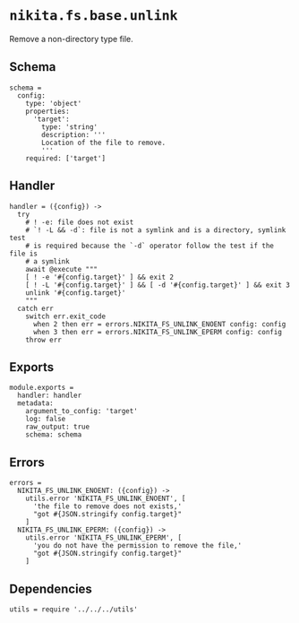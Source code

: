 
# `nikita.fs.base.unlink`

Remove a non-directory type file.

## Schema

    schema =
      config:
        type: 'object'
        properties:
          'target':
            type: 'string'
            description: '''
            Location of the file to remove.
            '''
        required: ['target']

## Handler

    handler = ({config}) ->
      try
        # ! -e: file does not exist
        # `! -L && -d`: file is not a symlink and is a directory, symlink test
        # is required because the `-d` operator follow the test if the file is
        # a symlink
        await @execute """
        [ ! -e '#{config.target}' ] && exit 2
        [ ! -L '#{config.target}' ] && [ -d '#{config.target}' ] && exit 3
        unlink '#{config.target}'
        """
      catch err
        switch err.exit_code
          when 2 then err = errors.NIKITA_FS_UNLINK_ENOENT config: config
          when 3 then err = errors.NIKITA_FS_UNLINK_EPERM config: config
        throw err

## Exports

    module.exports =
      handler: handler
      metadata:
        argument_to_config: 'target'
        log: false
        raw_output: true
        schema: schema

## Errors

    errors =
      NIKITA_FS_UNLINK_ENOENT: ({config}) ->
        utils.error 'NIKITA_FS_UNLINK_ENOENT', [
          'the file to remove does not exists,'
          "got #{JSON.stringify config.target}"
        ]
      NIKITA_FS_UNLINK_EPERM: ({config}) ->
        utils.error 'NIKITA_FS_UNLINK_EPERM', [
          'you do not have the permission to remove the file,'
          "got #{JSON.stringify config.target}"
        ]

## Dependencies

    utils = require '../../../utils'
